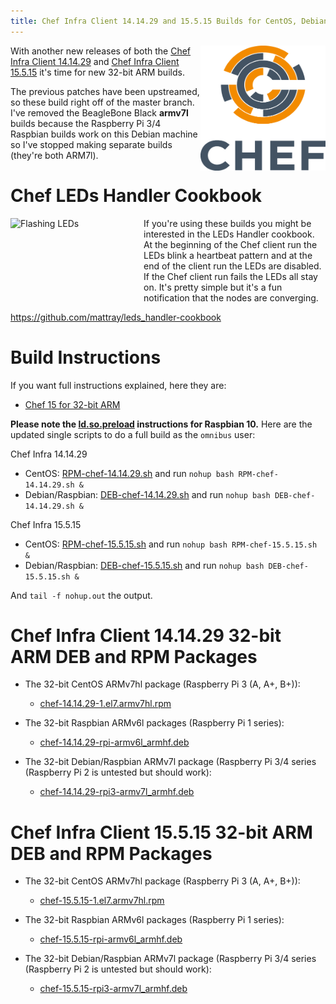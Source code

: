 ```yaml
---
title: Chef Infra Client 14.14.29 and 15.5.15 Builds for CentOS, Debian and Raspbian on 32-bit ARM + Chef LEDs Handler Cookbook
---
```


<a href="https://github.com/chef/chef"><img src="/assets/chef-logo.png" alt="Chef" width="200" height="200" align="right" /></a>

With another new releases of both the [Chef Infra Client 14.14.29](https://discourse.chef.io/t/chef-infra-client-14-14-29-released/16177) and [Chef Infra Client 15.5.15](https://discourse.chef.io/t/chef-infra-client-15-5-15-released/16259) it's time for new 32-bit ARM builds.

The previous patches have been upstreamed, so these build right off of the master branch. I've removed the BeagleBone Black **armv7l** builds because the Raspberry Pi 3/4 Raspbian builds work on this Debian machine so I've stopped making separate builds (they're both ARM7l).

# Chef LEDs Handler Cookbook

<a href="https://github.com/mattray/leds_handler-cookbook"><img src="/assets/flashing_leds.gif" alt="Flashing LEDs" width="213" height="120" align="left" /></a>

If you're using these builds you might be interested in the LEDs Handler cookbook. At the beginning of the Chef client run the LEDs blink a heartbeat pattern and at the end of the client run the LEDs are disabled. If the Chef client run fails the LEDs all stay on. It's pretty simple but it's a fun notification that the nodes are converging.

https://github.com/mattray/leds_handler-cookbook

# Build Instructions

If you want full instructions explained, here they are:

- [Chef 15 for 32-bit ARM](/2019/05/18/chef-15-on-arm)

**Please note the [ld.so.preload](/2019/09/14/installing-raspbian-10-0-on-a-raspberry-pi) instructions for Raspbian 10.** Here are the updated single scripts to do a full build as the `omnibus` user:

Chef Infra 14.14.29
- CentOS: [RPM-chef-14.14.29.sh](/assets/RPM-chef-14.14.29.sh) and run  `nohup bash RPM-chef-14.14.29.sh &`
- Debian/Raspbian: [DEB-chef-14.14.29.sh](/assets/DEB-chef-14.14.29.sh) and run `nohup bash DEB-chef-14.14.29.sh &`

Chef Infra 15.5.15
- CentOS: [RPM-chef-15.5.15.sh](/assets/RPM-chef-15.5.15.sh) and run `nohup bash RPM-chef-15.5.15.sh &`
- Debian/Raspbian: [DEB-chef-15.5.15.sh](/assets/DEB-chef-15.5.15.sh) and run  `nohup bash DEB-chef-15.5.15.sh &`

And `tail -f nohup.out` the output.

# Chef Infra Client 14.14.29 32-bit ARM DEB and RPM Packages

- The 32-bit CentOS ARMv7hl package (Raspberry Pi 3 (A, A+, B+)):
  - [chef-14.14.29-1.el7.armv7hl.rpm](https://www.dropbox.com/s/u1el27tggpcdd4o/chef-14.14.29-1.el7.armv7hl.rpm?raw=1)

- The 32-bit Raspbian ARMv6l packages (Raspberry Pi 1 series):
  - [chef-14.14.29-rpi-armv6l_armhf.deb](https://www.dropbox.com/s/9xyqosgohq8lnxh/chef-14.14.29-rpi-armv6l_armhf.deb?raw=1)

- The 32-bit Debian/Raspbian ARMv7l package (Raspberry Pi 3/4 series (Raspberry Pi 2 is untested but should work):
  - [chef-14.14.29-rpi3-armv7l_armhf.deb](https://www.dropbox.com/s/84n76tm02s3mvun/chef-14.14.29-rpi3-armv7l_armhf.deb?raw=1)

# Chef Infra Client 15.5.15 32-bit ARM DEB and RPM Packages

- The 32-bit CentOS ARMv7hl package (Raspberry Pi 3 (A, A+, B+)):
  - [chef-15.5.15-1.el7.armv7hl.rpm](https://www.dropbox.com/s/bcelkt4hbaz16k2/chef-15.5.15-1.el7.armv7hl.rpm?raw=1)

- The 32-bit Raspbian ARMv6l packages (Raspberry Pi 1 series):
  - [chef-15.5.15-rpi-armv6l_armhf.deb](https://www.dropbox.com/s/1ho32cptw5texvg/chef-15.5.15-rpi-armv6l_armhf.deb?raw=1)

- The 32-bit Debian/Raspbian ARMv7l package (Raspberry Pi 3/4 series (Raspberry Pi 2 is untested but should work):
  - [chef-15.5.15-rpi3-armv7l_armhf.deb](https://www.dropbox.com/s/9gl23z2aeqtngmh/chef-15.5.15-rpi3-armv7l_armhf.deb?raw=1)
